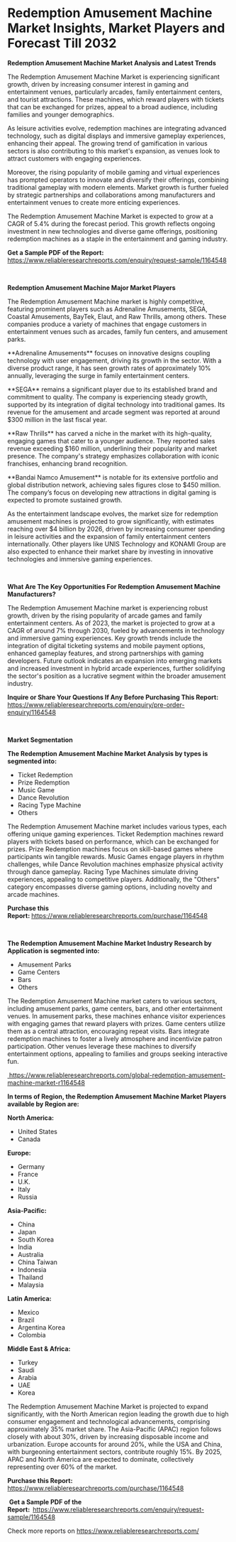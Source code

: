 <p><h1>Redemption Amusement Machine Market Insights, Market Players and Forecast Till 2032</h1></p><p><strong>Redemption Amusement Machine Market Analysis and Latest Trends</strong></p>
<p><p>The Redemption Amusement Machine Market is experiencing significant growth, driven by increasing consumer interest in gaming and entertainment venues, particularly arcades, family entertainment centers, and tourist attractions. These machines, which reward players with tickets that can be exchanged for prizes, appeal to a broad audience, including families and younger demographics. </p><p>As leisure activities evolve, redemption machines are integrating advanced technology, such as digital displays and immersive gameplay experiences, enhancing their appeal. The growing trend of gamification in various sectors is also contributing to this market's expansion, as venues look to attract customers with engaging experiences.</p><p>Moreover, the rising popularity of mobile gaming and virtual experiences has prompted operators to innovate and diversify their offerings, combining traditional gameplay with modern elements. Market growth is further fueled by strategic partnerships and collaborations among manufacturers and entertainment venues to create more enticing experiences.</p><p>The Redemption Amusement Machine Market is expected to grow at a CAGR of 5.4% during the forecast period. This growth reflects ongoing investment in new technologies and diverse game offerings, positioning redemption machines as a staple in the entertainment and gaming industry.</p></p>
<p><strong>Get a Sample PDF of the Report:&nbsp;</strong> <a href="https://www.reliableresearchreports.com/enquiry/request-sample/1164548?utm_campaign=1558&utm_medium=2&utm_source=Github&utm_content=ia&utm_term=05042025&utm_id=redemption-amusement-machine">https://www.reliableresearchreports.com/enquiry/request-sample/1164548</a></p>
<p>&nbsp;</p>
<p><strong>Redemption Amusement Machine Major Market Players</strong></p>
<p><p>The Redemption Amusement Machine market is highly competitive, featuring prominent players such as Adrenaline Amusements, SEGA, Coastal Amusements, BayTek, Elaut, and Raw Thrills, among others. These companies produce a variety of machines that engage customers in entertainment venues such as arcades, family fun centers, and amusement parks.</p><p>**Adrenaline Amusements** focuses on innovative designs coupling technology with user engagement, driving its growth in the sector. With a diverse product range, it has seen growth rates of approximately 10% annually, leveraging the surge in family entertainment centers.</p><p>**SEGA** remains a significant player due to its established brand and commitment to quality. The company is experiencing steady growth, supported by its integration of digital technology into traditional games. Its revenue for the amusement and arcade segment was reported at around $300 million in the last fiscal year.</p><p>**Raw Thrills** has carved a niche in the market with its high-quality, engaging games that cater to a younger audience. They reported sales revenue exceeding $160 million, underlining their popularity and market presence. The company's strategy emphasizes collaboration with iconic franchises, enhancing brand recognition.</p><p>**Bandai Namco Amusement** is notable for its extensive portfolio and global distribution network, achieving sales figures close to $450 million. The company’s focus on developing new attractions in digital gaming is expected to promote sustained growth.</p><p>As the entertainment landscape evolves, the market size for redemption amusement machines is projected to grow significantly, with estimates reaching over $4 billion by 2026, driven by increasing consumer spending in leisure activities and the expansion of family entertainment centers internationally. Other players like UNIS Technology and KONAMI Group are also expected to enhance their market share by investing in innovative technologies and immersive gaming experiences.</p></p>
<p>&nbsp;</p>
<p><strong>What Are The Key Opportunities For Redemption Amusement Machine Manufacturers?</strong></p>
<p><p>The Redemption Amusement Machine market is experiencing robust growth, driven by the rising popularity of arcade games and family entertainment centers. As of 2023, the market is projected to grow at a CAGR of around 7% through 2030, fueled by advancements in technology and immersive gaming experiences. Key growth trends include the integration of digital ticketing systems and mobile payment options, enhanced gameplay features, and strong partnerships with gaming developers. Future outlook indicates an expansion into emerging markets and increased investment in hybrid arcade experiences, further solidifying the sector's position as a lucrative segment within the broader amusement industry.</p></p>
<p><strong>Inquire or Share Your Questions If Any Before Purchasing This Report:</strong> <a href="https://www.reliableresearchreports.com/enquiry/pre-order-enquiry/1164548?utm_campaign=1558&utm_medium=2&utm_source=Github&utm_content=ia&utm_term=05042025&utm_id=redemption-amusement-machine">https://www.reliableresearchreports.com/enquiry/pre-order-enquiry/1164548</a></p>
<p>&nbsp;</p>
<p><strong>Market Segmentation</strong></p>
<p><strong>The Redemption Amusement Machine Market Analysis by types is segmented into:</strong></p>
<p><ul><li>Ticket Redemption</li><li>Prize Redemption</li><li>Music Game</li><li>Dance Revolution</li><li>Racing Type Machine</li><li>Others</li></ul></p>
<p><p>The Redemption Amusement Machine market includes various types, each offering unique gaming experiences. Ticket Redemption machines reward players with tickets based on performance, which can be exchanged for prizes. Prize Redemption machines focus on skill-based games where participants win tangible rewards. Music Games engage players in rhythm challenges, while Dance Revolution machines emphasize physical activity through dance gameplay. Racing Type Machines simulate driving experiences, appealing to competitive players. Additionally, the "Others" category encompasses diverse gaming options, including novelty and arcade machines.</p></p>
<p><strong>Purchase this Report:&nbsp;</strong><a href="https://www.reliableresearchreports.com/purchase/1164548?utm_campaign=1558&utm_medium=2&utm_source=Github&utm_content=ia&utm_term=05042025&utm_id=redemption-amusement-machine">https://www.reliableresearchreports.com/purchase/1164548</a></p>
<p>&nbsp;</p>
<p><strong>The Redemption Amusement Machine Market Industry Research by Application is segmented into:</strong></p>
<p><ul><li>Amusement Parks</li><li>Game Centers</li><li>Bars</li><li>Others</li></ul></p>
<p><p>The Redemption Amusement Machine market caters to various sectors, including amusement parks, game centers, bars, and other entertainment venues. In amusement parks, these machines enhance visitor experiences with engaging games that reward players with prizes. Game centers utilize them as a central attraction, encouraging repeat visits. Bars integrate redemption machines to foster a lively atmosphere and incentivize patron participation. Other venues leverage these machines to diversify entertainment options, appealing to families and groups seeking interactive fun.</p></p>
<p><a href="https://www.reliableresearchreports.com/global-redemption-amusement-machine-market-r1164548?utm_campaign=1558&utm_medium=2&utm_source=Github&utm_content=ia&utm_term=05042025&utm_id=redemption-amusement-machine">&nbsp;https://www.reliableresearchreports.com/global-redemption-amusement-machine-market-r1164548</a></p>
<p><strong>In terms of Region, the Redemption Amusement Machine Market Players available by Region are:</strong></p>
<p>
    <p> <strong> North America: </strong>
        <ul>
            <li>United States</li>
            <li>Canada</li>
        </ul>
        </p> 
    <p> <strong> Europe: </strong>
        <ul>
            <li>Germany</li>
            <li>France</li>
            <li>U.K.</li>
            <li>Italy</li>
            <li>Russia</li>
        </ul>
        </p> 
    <p> <strong> Asia-Pacific: </strong>
        <ul>
            <li>China</li>
            <li>Japan</li>
            <li>South Korea</li>
            <li>India</li>
            <li>Australia</li>
            <li>China Taiwan</li>
            <li>Indonesia</li>
            <li>Thailand</li>
            <li>Malaysia</li>
        </ul>
        </p> 
    <p> <strong> Latin America: </strong>
        <ul>
            <li>Mexico</li>
            <li>Brazil</li>
            <li>Argentina Korea</li>
            <li>Colombia</li>
        </ul>
        </p> 
    <p> <strong> Middle East & Africa: </strong>
        <ul>
            <li>Turkey</li>
            <li>Saudi</li>
            <li>Arabia</li>
            <li>UAE</li>
            <li>Korea</li>
        </ul>
    </p>
    </p>
<p><p>The Redemption Amusement Machine Market is projected to expand significantly, with the North American region leading the growth due to high consumer engagement and technological advancements, comprising approximately 35% market share. The Asia-Pacific (APAC) region follows closely with about 30%, driven by increasing disposable income and urbanization. Europe accounts for around 20%, while the USA and China, with burgeoning entertainment sectors, contribute roughly 15%. By 2025, APAC and North America are expected to dominate, collectively representing over 60% of the market.</p></p>
<p><strong>Purchase this Report: </strong><a href="https://www.reliableresearchreports.com/purchase/1164548?utm_campaign=1558&utm_medium=2&utm_source=Github&utm_content=ia&utm_term=05042025&utm_id=redemption-amusement-machine">https://www.reliableresearchreports.com/purchase/1164548</a></p>
<p>&nbsp;<strong>Get a Sample PDF of the Report:&nbsp;&nbsp;</strong><a href="https://www.reliableresearchreports.com/enquiry/request-sample/1164548?utm_campaign=1558&utm_medium=2&utm_source=Github&utm_content=ia&utm_term=05042025&utm_id=redemption-amusement-machine">https://www.reliableresearchreports.com/enquiry/request-sample/1164548</a></p>
<p><strong></strong></p>
<p>Check more reports on <a href="https://www.reliableresearchreports.com/?utm_campaign=1558&utm_medium=2&utm_source=Github&utm_content=ia&utm_term=05042025&utm_id=redemption-amusement-machine">https://www.reliableresearchreports.com/</a></p>